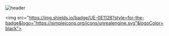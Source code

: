 
![header](https://capsule-render.vercel.app/api?type=waving&color=0:EEFF00&height=300&section=header&text=Beaver%20Coding%20House&fontSize=70&fontColor=d6ace6&animation=fadeIn)

<img src="https://img.shields.io/badge/UE-0E1128?style=for-the-badge&logo="https://simpleicons.org/icons/unrealengine.svg"&logoColor=black">
